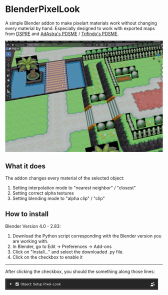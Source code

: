 # BlenderPixelLook
A simple Blender addon to make pixelart materials work without changing every material by hand. 
Especially designed to work with exported maps from [DSPRE](https://github.com/AdAstra-LD/DS-Pokemon-Rom-Editor) and [AdAstra's PDSME](https://github.com/AdAstra-LD/Pokemon-DS-Map-Studio) / [Trifindo's PDSME](https://github.com/Trifindo/Pokemon-DS-Map-Studio).


![](https://github.com/Nilssteingraeber/BlenderPixelLook/blob/main/GithubPixelateAnimation.gif)

## What it does

The addon changes every material of the selected object:
1. Setting interpolation mode to "nearest neighbor" / "closest"
2. Setting correct alpha textures
3. Setting blending mode to "alpha clip" / "clip" 

## How to install

Blender Version 4.0 - 2.83:

1. Download the Python script corresponding with the Blender version you are working with.
2. In Blender, go to Edit -> Preferences -> Add-ons
3. Click on "Install..." and select the downloaded .py file.
4. Click on the checkbox to enable it

___

After clicking the checkbox, you should the something along those lines:

![](https://github.com/Nilssteingraeber/BlenderPixelLook/blob/main/InstallPromptGithub.png) 
